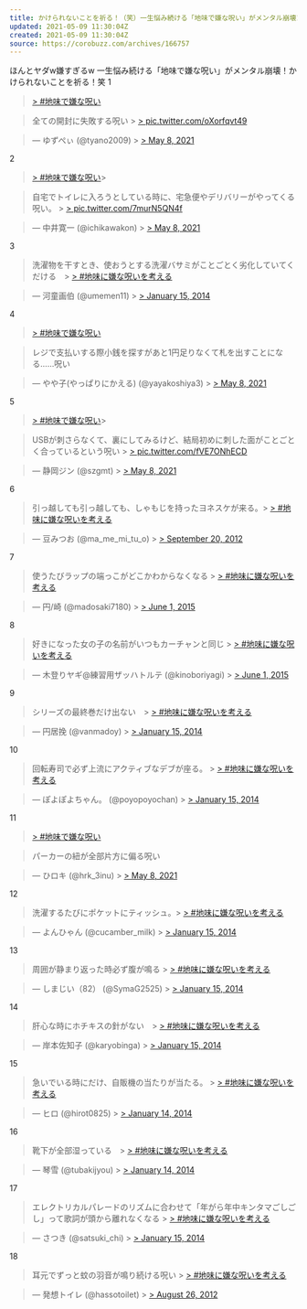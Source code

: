 ```yaml
---
title: かけられないことを祈る！（笑）一生悩み続ける「地味で嫌な呪い」がメンタル崩壊18選
updated: 2021-05-09 11:30:04Z
created: 2021-05-09 11:30:04Z
source: https://corobuzz.com/archives/166757
---
```


ほんとヤダw嫌すぎるw
一生悩み続ける「地味で嫌な呪い」がメンタル崩壊！かけられないことを祈る！笑
1

> [> #地味で嫌な呪い](https://twitter.com/hashtag/%E5%9C%B0%E5%91%B3%E3%81%A7%E5%AB%8C%E3%81%AA%E5%91%AA%E3%81%84?src=hash&ref_src=twsrc%5Etfw)

> 全ての開封に失敗する呪い > [> pic.twitter.com/oXorfqvt49](https://t.co/oXorfqvt49)

> — ゆずぺぃ (@tyano2009) > [> May 8, 2021](https://twitter.com/tyano2009/status/1390996896123035651?ref_src=twsrc%5Etfw)

2

> [> #地味で嫌な呪い](https://twitter.com/hashtag/%E5%9C%B0%E5%91%B3%E3%81%A7%E5%AB%8C%E3%81%AA%E5%91%AA%E3%81%84?src=hash&ref_src=twsrc%5Etfw)>

> 自宅でトイレに入ろうとしている時に、宅急便やデリバリーがやってくる呪い。 > [> pic.twitter.com/7murN5QN4f](https://t.co/7murN5QN4f)

> — 中井寛一 (@ichikawakon) > [> May 8, 2021](https://twitter.com/ichikawakon/status/1390985292107051010?ref_src=twsrc%5Etfw)

3

> 洗濯物を干すとき、使おうとする洗濯バサミがことごとく劣化していてくだける　> [> #地味に嫌な呪いを考える](https://twitter.com/hashtag/%E5%9C%B0%E5%91%B3%E3%81%AB%E5%AB%8C%E3%81%AA%E5%91%AA%E3%81%84%E3%82%92%E8%80%83%E3%81%88%E3%82%8B?src=hash&ref_src=twsrc%5Etfw)

> — 河童画伯 (@umemen11) > [> January 15, 2014](https://twitter.com/umemen11/status/423430534128074752?ref_src=twsrc%5Etfw)

4

> [> #地味で嫌な呪い](https://twitter.com/hashtag/%E5%9C%B0%E5%91%B3%E3%81%A7%E5%AB%8C%E3%81%AA%E5%91%AA%E3%81%84?src=hash&ref_src=twsrc%5Etfw)

> レジで支払いする際小銭を探すがあと1円足りなくて札を出すことになる……呪い

> — やや子(やっぱりにかえる) (@yayakoshiya3) > [> May 8, 2021](https://twitter.com/yayakoshiya3/status/1391063058592632841?ref_src=twsrc%5Etfw)

5

> [> #地味で嫌な呪い](https://twitter.com/hashtag/%E5%9C%B0%E5%91%B3%E3%81%A7%E5%AB%8C%E3%81%AA%E5%91%AA%E3%81%84?src=hash&ref_src=twsrc%5Etfw)>

> USBが刺さらなくて、裏にしてみるけど、結局初めに刺した面がことごとく合っているという呪い > [> pic.twitter.com/fVE7ONhECD](https://t.co/fVE7ONhECD)

> — 静岡ジン (@szgmt) > [> May 8, 2021](https://twitter.com/szgmt/status/1391012518072442883?ref_src=twsrc%5Etfw)

6

> 引っ越しても引っ越しても、しゃもじを持ったヨネスケが来る。> [> #地味に嫌な呪いを考える](https://twitter.com/hashtag/%E5%9C%B0%E5%91%B3%E3%81%AB%E5%AB%8C%E3%81%AA%E5%91%AA%E3%81%84%E3%82%92%E8%80%83%E3%81%88%E3%82%8B?src=hash&ref_src=twsrc%5Etfw)

> — 豆みつお (@ma_me_mi_tu_o) > [> September 20, 2012](https://twitter.com/ma_me_mi_tu_o/status/248751882242252800?ref_src=twsrc%5Etfw)

7

> 使うたびラップの端っこがどこかわからなくなる > [> #地味に嫌な呪いを考える](https://twitter.com/hashtag/%E5%9C%B0%E5%91%B3%E3%81%AB%E5%AB%8C%E3%81%AA%E5%91%AA%E3%81%84%E3%82%92%E8%80%83%E3%81%88%E3%82%8B?src=hash&ref_src=twsrc%5Etfw)

> — 円/崎 (@madosaki7180) > [> June 1, 2015](https://twitter.com/madosaki7180/status/605521820343615488?ref_src=twsrc%5Etfw)

8

> 好きになった女の子の名前がいつもカーチャンと同じ > [> #地味に嫌な呪いを考える](https://twitter.com/hashtag/%E5%9C%B0%E5%91%B3%E3%81%AB%E5%AB%8C%E3%81%AA%E5%91%AA%E3%81%84%E3%82%92%E8%80%83%E3%81%88%E3%82%8B?src=hash&ref_src=twsrc%5Etfw)

> — 木登りヤギ@練習用ザッハトルテ (@kinoboriyagi) > [> June 1, 2015](https://twitter.com/kinoboriyagi/status/605210659026968576?ref_src=twsrc%5Etfw)

9

> シリーズの最終巻だけ出ない　> [> #地味に嫌な呪いを考える](https://twitter.com/hashtag/%E5%9C%B0%E5%91%B3%E3%81%AB%E5%AB%8C%E3%81%AA%E5%91%AA%E3%81%84%E3%82%92%E8%80%83%E3%81%88%E3%82%8B?src=hash&ref_src=twsrc%5Etfw)

> — 円居挽 (@vanmadoy) > [> January 15, 2014](https://twitter.com/vanmadoy/status/423485291790225409?ref_src=twsrc%5Etfw)

10

> 回転寿司で必ず上流にアクティブなデブが座る。 > [> #地味に嫌な呪いを考える](https://twitter.com/hashtag/%E5%9C%B0%E5%91%B3%E3%81%AB%E5%AB%8C%E3%81%AA%E5%91%AA%E3%81%84%E3%82%92%E8%80%83%E3%81%88%E3%82%8B?src=hash&ref_src=twsrc%5Etfw)

> — ぽよぽよちゃん。 (@poyopoyochan) > [> January 15, 2014](https://twitter.com/poyopoyochan/status/423413979369598976?ref_src=twsrc%5Etfw)

11

> [> #地味で嫌な呪い](https://twitter.com/hashtag/%E5%9C%B0%E5%91%B3%E3%81%A7%E5%AB%8C%E3%81%AA%E5%91%AA%E3%81%84?src=hash&ref_src=twsrc%5Etfw)

> パーカーの紐が全部片方に偏る呪い

> — ひロキ (@hrk_3inu) > [> May 8, 2021](https://twitter.com/hrk_3inu/status/1391003326574067716?ref_src=twsrc%5Etfw)

12

> 洗濯するたびにポケットにティッシュ。> [> #地味に嫌な呪いを考える](https://twitter.com/hashtag/%E5%9C%B0%E5%91%B3%E3%81%AB%E5%AB%8C%E3%81%AA%E5%91%AA%E3%81%84%E3%82%92%E8%80%83%E3%81%88%E3%82%8B?src=hash&ref_src=twsrc%5Etfw)

> — よんひゃん (@cucamber_milk) > [> January 15, 2014](https://twitter.com/cucamber_milk/status/423468099669880832?ref_src=twsrc%5Etfw)

13

> 周囲が静まり返った時必ず腹が鳴る > [> #地味に嫌な呪いを考える](https://twitter.com/hashtag/%E5%9C%B0%E5%91%B3%E3%81%AB%E5%AB%8C%E3%81%AA%E5%91%AA%E3%81%84%E3%82%92%E8%80%83%E3%81%88%E3%82%8B?src=hash&ref_src=twsrc%5Etfw)

> — しまじい（82） (@SymaG2525) > [> January 15, 2014](https://twitter.com/SymaG2525/status/423415639496089600?ref_src=twsrc%5Etfw)

14

> 肝心な時にホチキスの針がない　> [> #地味に嫌な呪いを考える](https://twitter.com/hashtag/%E5%9C%B0%E5%91%B3%E3%81%AB%E5%AB%8C%E3%81%AA%E5%91%AA%E3%81%84%E3%82%92%E8%80%83%E3%81%88%E3%82%8B?src=hash&ref_src=twsrc%5Etfw)

> — 岸本佐知子 (@karyobinga) > [> January 15, 2014](https://twitter.com/karyobinga/status/423507406744604672?ref_src=twsrc%5Etfw)

15

> 急いでいる時にだけ、自販機の当たりが当たる。 > [> #地味に嫌な呪いを考える](https://twitter.com/hashtag/%E5%9C%B0%E5%91%B3%E3%81%AB%E5%AB%8C%E3%81%AA%E5%91%AA%E3%81%84%E3%82%92%E8%80%83%E3%81%88%E3%82%8B?src=hash&ref_src=twsrc%5Etfw)

> — ヒロ (@hirot0825) > [> January 14, 2014](https://twitter.com/hirot0825/status/423102898298294272?ref_src=twsrc%5Etfw)

16

> 靴下が全部湿っている　> [> #地味に嫌な呪いを考える](https://twitter.com/hashtag/%E5%9C%B0%E5%91%B3%E3%81%AB%E5%AB%8C%E3%81%AA%E5%91%AA%E3%81%84%E3%82%92%E8%80%83%E3%81%88%E3%82%8B?src=hash&ref_src=twsrc%5Etfw)

> — 琴雪 (@tubakijyou) > [> January 14, 2014](https://twitter.com/tubakijyou/status/423062440163549184?ref_src=twsrc%5Etfw)

17

> エレクトリカルパレードのリズムに合わせて「年がら年中キンタマごしごし」って歌詞が頭から離れなくなる > [> #地味に嫌な呪いを考える](https://twitter.com/hashtag/%E5%9C%B0%E5%91%B3%E3%81%AB%E5%AB%8C%E3%81%AA%E5%91%AA%E3%81%84%E3%82%92%E8%80%83%E3%81%88%E3%82%8B?src=hash&ref_src=twsrc%5Etfw)

> — さつき (@satsuki_chi) > [> January 15, 2014](https://twitter.com/satsuki_chi/status/423433184806588417?ref_src=twsrc%5Etfw)

18

> 耳元でずっと蚊の羽音が鳴り続ける呪い > [> #地味に嫌な呪いを考える](https://twitter.com/hashtag/%E5%9C%B0%E5%91%B3%E3%81%AB%E5%AB%8C%E3%81%AA%E5%91%AA%E3%81%84%E3%82%92%E8%80%83%E3%81%88%E3%82%8B?src=hash&ref_src=twsrc%5Etfw)

> — 発想トイレ (@hassotoilet) > [> August 26, 2012](https://twitter.com/hassotoilet/status/239649489718226944?ref_src=twsrc%5Etfw)